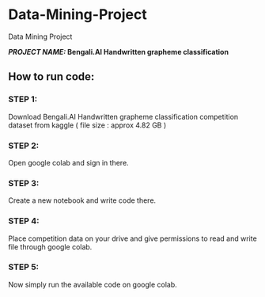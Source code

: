 # Data-Mining-Project
Data Mining Project

**_PROJECT NAME:_  Bengali.AI Handwritten grapheme classification**

## How to run code: 

### STEP 1: 
Download Bengali.AI Handwritten grapheme classification competition dataset from kaggle ( file size : approx 4.82 GB )

### STEP 2: 
Open google colab and sign in there.

### STEP 3: 
Create a new notebook and write code there.

### STEP 4: 
Place competition data on your drive and give permissions to read and write file through google colab.

### STEP 5: 
Now simply run the available code on google colab.
